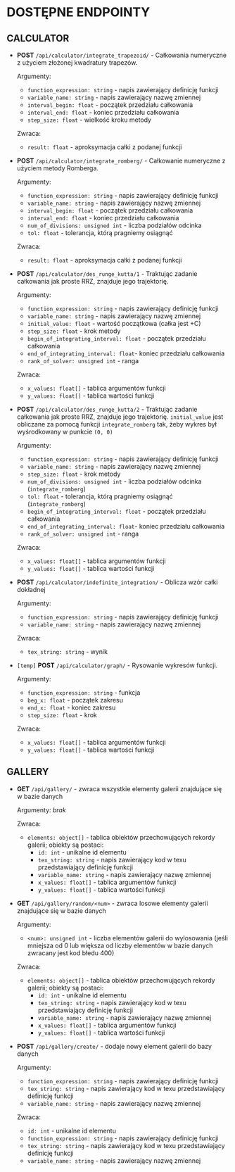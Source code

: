 # DOSTĘPNE ENDPOINTY
## CALCULATOR
* **POST** `/api/calculator/integrate_trapezoid/` - Całkowania numeryczne z użyciem złożonej kwadratury trapezów.
    
    Argumenty:
    * `function_expression: string` - napis zawierający definicję funkcji
    * `variable_name: string` - napis zawierający nazwę zmiennej
    * `interval_begin: float` - początek przedziału całkowania
    * `interval_end: float` - koniec przedziału całkowania
    * `step_size: float` - wielkość kroku metody
    
    Zwraca:
    * `result: float` - aproksymacja całki z podanej funkcji

  
* **POST** `/api/calculator/integrate_romberg/` - Całkowanie numeryczne z użyciem metody Romberga.
    
    Argumenty:
    * `function_expression: string` - napis zawierający definicję funkcji
    * `variable_name: string` - napis zawierający nazwę zmiennej
    * `interval_begin: float` - początek przedziału całkowania
    * `interval_end: float` - koniec przedziału całkowania
    * `num_of_divisions: unsigned int` - liczba podziałów odcinka
    * `tol: float` - tolerancja, którą pragniemy osiągnąć

    Zwraca:
    * `result: float` - aproksymacja całki z podanej funkcji


* **POST** `/api/calculator/des_runge_kutta/1` - Traktując zadanie całkowania jak proste RRZ, znajduje jego trajektorię.

    Argumenty:
    * `function_expression: string` - napis zawierający definicję funkcji
    * `variable_name: string` - napis zawierający nazwę zmiennej
    * `initial_value: float` - wartość początkowa (całka jest +C)
    * `step_size: float` - krok metody
    * `begin_of_integrating_interval: float` - początek przedziału całkowania
    * `end_of_integrating_interval: float`- koniec przedziału całkowania
    * `rank_of_solver: unsigned int` - ranga

    Zwraca:
    * `x_values: float[]` - tablica argumentów funkcji
    * `y_values: float[]` - tablica wartości funkcji


* **POST** `/api/calculator/des_runge_kutta/2` - Traktując zadanie całkowania jak proste RRZ, znajduje jego trajektorię. 
`initial_value` jest obliczane za pomocą funkcji `integrate_romberg` tak, żeby wykres był wyśrodkowany w punkcie `(0, 0)`

    Argumenty:
    * `function_expression: string` - napis zawierający definicję funkcji
    * `variable_name: string` - napis zawierający nazwę zmiennej
    * `step_size: float` - krok metody
    * `num_of_divisions: unsigned int` - liczba podziałów odcinka (`integrate_romberg`)
    * `tol: float` - tolerancja, którą pragniemy osiągnąć (`integrate_romberg`)
    * `begin_of_integrating_interval: float` - początek przedziału całkowania
    * `end_of_integrating_interval: float`- koniec przedziału całkowania
    * `rank_of_solver: unsigned int` - ranga

    Zwraca:
    * `x_values: float[]` - tablica argumentów funkcji
    * `y_values: float[]` - tablica wartości funkcji


* **POST** `/api/calculator/indefinite_integration/` - Oblicza wzór całki dokładnej

    Argumenty:
    * `function_expression: string` - napis zawierający definicję funkcji
    * `variable_name: string` - napis zawierający nazwę zmiennej

    Zwraca:
    * `tex_string: string` - wynik 


* `[temp]` **POST** `/api/calculator/graph/` - Rysowanie wykresów funkcji.

    Argumenty:
    * `function_expression: string` - funkcja
    * `beg_x: float` - początek zakresu
    * `end_x: float` - koniec zakresu
    * `step_size: float` - krok
  
    Zwraca:
    * `x_values: float[]` - tablica argumentów funkcji
    * `y_values: float[]` - tablica wartości funkcji

## GALLERY
* **GET** `/api/gallery/` - zwraca wszystkie elementy galerii znajdujące się w bazie danych

    Argumenty: *brak*
  
    Zwraca:
    * `elements: object[]` - tablica obiektów przechowujących rekordy galerii; obiekty są postaci:
      * `id: int` - unikalne id elementu
      * `tex_string: string` - napis zawierający kod w texu przedstawiający definicję funkcji
      * `variable_name: string` - napis zawierający nazwę zmiennej
      * `x_values: float[]` - tablica argumentów funkcji
      * `y_values: float[]` - tablica wartości funkcji


* **GET** `/api/gallery/random/<num>` - zwraca losowe elementy galerii znajdujące się w bazie danych

    Argumenty: 
    * `<num>: unsigned int` - liczba elementów galerii do wylosowania (jeśli mniejsza od 0 lub większa od
  liczby elementów w bazie danych zwracany jest kod błedu 400)
  
    Zwraca:
    * `elements: object[]` - tablica obiektów przechowujących rekordy galerii; obiekty są postaci:
      * `id: int` - unikalne id elementu
      * `tex_string: string` - napis zawierający kod w texu przedstawiający definicję funkcji
      * `variable_name: string` - napis zawierający nazwę zmiennej
      * `x_values: float[]` - tablica argumentów funkcji
      * `y_values: float[]` - tablica wartości funkcji


* **POST** `/api/gallery/create/` - dodaje nowy element galerii do bazy danych

    Argumenty: 
    * `function_expression: string` - napis zawierający definicję funkcji
    * `tex_string: string` - napis zawierający kod w texu przedstawiający definicję funkcji
    * `variable_name: string` - napis zawierający nazwę zmiennej
  
    Zwraca:
    * `id: int` - unikalne id elementu
    * `function_expression: string` - napis zawierający definicję funkcji
    * `tex_string: string` - napis zawierający kod w texu przedstawiający definicję funkcji
    * `variable_name: string` - napis zawierający nazwę zmiennej